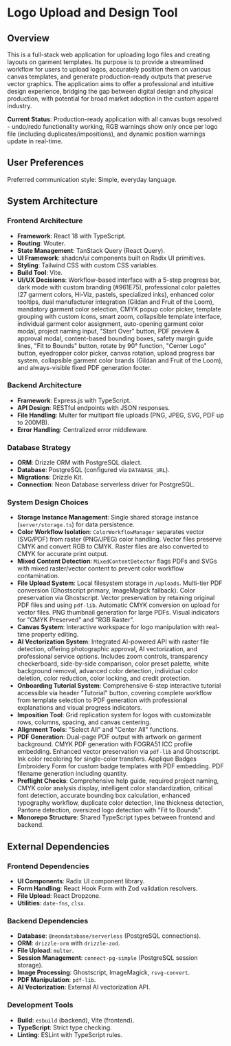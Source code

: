 # Logo Upload and Design Tool

## Overview
This is a full-stack web application for uploading logo files and creating layouts on garment templates. Its purpose is to provide a streamlined workflow for users to upload logos, accurately position them on various canvas templates, and generate production-ready outputs that preserve vector graphics. The application aims to offer a professional and intuitive design experience, bridging the gap between digital design and physical production, with potential for broad market adoption in the custom apparel industry.

**Current Status**: Production-ready application with all canvas bugs resolved - undo/redo functionality working, RGB warnings show only once per logo file (including duplicates/impositions), and dynamic position warnings update in real-time.

## User Preferences
Preferred communication style: Simple, everyday language.

## System Architecture

### Frontend Architecture
- **Framework**: React 18 with TypeScript.
- **Routing**: Wouter.
- **State Management**: TanStack Query (React Query).
- **UI Framework**: shadcn/ui components built on Radix UI primitives.
- **Styling**: Tailwind CSS with custom CSS variables.
- **Build Tool**: Vite.
- **UI/UX Decisions**: Workflow-based interface with a 5-step progress bar, dark mode with custom branding (#961E75), professional color palettes (27 garment colors, Hi-Viz, pastels, specialized inks), enhanced color tooltips, dual manufacturer integration (Gildan and Fruit of the Loom), mandatory garment color selection, CMYK popup color picker, template grouping with custom icons, smart zoom, collapsible template interface, individual garment color assignment, auto-opening garment color modal, project naming input, "Start Over" button, PDF preview & approval modal, content-based bounding boxes, safety margin guide lines, "Fit to Bounds" button, rotate by 90° function, "Center Logo" button, eyedropper color picker, canvas rotation, upload progress bar system, collapsible garment color brands (Gildan and Fruit of the Loom), and always-visible fixed PDF generation footer.

### Backend Architecture
- **Framework**: Express.js with TypeScript.
- **API Design**: RESTful endpoints with JSON responses.
- **File Handling**: Multer for multipart file uploads (PNG, JPEG, SVG, PDF up to 200MB).
- **Error Handling**: Centralized error middleware.

### Database Strategy
- **ORM**: Drizzle ORM with PostgreSQL dialect.
- **Database**: PostgreSQL (configured via `DATABASE_URL`).
- **Migrations**: Drizzle Kit.
- **Connection**: Neon Database serverless driver for PostgreSQL.

### System Design Choices
- **Storage Instance Management**: Single shared storage instance (`server/storage.ts`) for data persistence.
- **Color Workflow Isolation**: `ColorWorkflowManager` separates vector (SVG/PDF) from raster (PNG/JPEG) color handling. Vector files preserve CMYK and convert RGB to CMYK. Raster files are also converted to CMYK for accurate print output.
- **Mixed Content Detection**: `MixedContentDetector` flags PDFs and SVGs with mixed raster/vector content to prevent color workflow contamination.
- **File Upload System**: Local filesystem storage in `/uploads`. Multi-tier PDF conversion (Ghostscript primary, ImageMagick fallback). Color preservation via Ghostscript. Vector preservation by retaining original PDF files and using `pdf-lib`. Automatic CMYK conversion on upload for vector files. PNG thumbnail generation for large PDFs. Visual indicators for "CMYK Preserved" and "RGB Raster".
- **Canvas System**: Interactive workspace for logo manipulation with real-time property editing.
- **AI Vectorization System**: Integrated AI-powered API with raster file detection, offering photographic approval, AI vectorization, and professional service options. Includes zoom controls, transparency checkerboard, side-by-side comparison, color preset palette, white background removal, advanced color detection, individual color deletion, color reduction, color locking, and credit protection.
- **Onboarding Tutorial System**: Comprehensive 6-step interactive tutorial accessible via header "Tutorial" button, covering complete workflow from template selection to PDF generation with professional explanations and visual progress indicators.
- **Imposition Tool**: Grid replication system for logos with customizable rows, columns, spacing, and canvas centering.
- **Alignment Tools**: "Select All" and "Center All" functions.
- **PDF Generation**: Dual-page PDF output with artwork on garment background. CMYK PDF generation with FOGRA51 ICC profile embedding. Enhanced vector preservation via `pdf-lib` and Ghostscript. Ink color recoloring for single-color transfers. Applique Badges Embroidery Form for custom badge templates with PDF embedding. PDF filename generation including quantity.
- **Preflight Checks**: Comprehensive help guide, required project naming, CMYK color analysis display, intelligent color standardization, critical font detection, accurate bounding box calculation, enhanced typography workflow, duplicate color detection, line thickness detection, Pantone detection, oversized logo detection with "Fit to Bounds".
- **Monorepo Structure**: Shared TypeScript types between frontend and backend.

## External Dependencies

### Frontend Dependencies
- **UI Components**: Radix UI component library.
- **Form Handling**: React Hook Form with Zod validation resolvers.
- **File Upload**: React Dropzone.
- **Utilities**: `date-fns`, `clsx`.

### Backend Dependencies
- **Database**: `@neondatabase/serverless` (PostgreSQL connections).
- **ORM**: `drizzle-orm` with `drizzle-zod`.
- **File Upload**: `multer`.
- **Session Management**: `connect-pg-simple` (PostgreSQL session storage).
- **Image Processing**: Ghostscript, ImageMagick, `rsvg-convert`.
- **PDF Manipulation**: `pdf-lib`.
- **AI Vectorization**: External AI vectorization API.

### Development Tools
- **Build**: `esbuild` (backend), Vite (frontend).
- **TypeScript**: Strict type checking.
- **Linting**: ESLint with TypeScript rules.